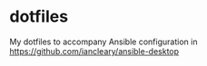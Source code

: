 # dotfiles
My dotfiles to accompany Ansible configuration in https://github.com/iancleary/ansible-desktop
